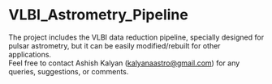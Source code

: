 # VLBI_Astrometry_Pipeline
The project includes the VLBI data reduction pipeline, specially designed for pulsar astrometry, but it can be easily modified/rebuilt for other applications.\
Feel free to contact Ashish Kalyan (kalyanaastro@gmail.com) for any queries, suggestions, or comments.

